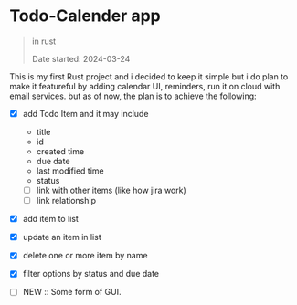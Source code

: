 # Todo-Calender app 
> in rust
> 
> Date started:  2024-03-24

This is my first Rust project and i decided to keep it simple but i do plan to make it featureful by adding calendar UI, reminders, run it on cloud with email services. but as of now, the plan is to achieve the following:
- [x] add Todo Item and it may include
    - title
    - id
    - created time
    - due date
    - last modified time
    - status
    - [ ] link with other items (like how jira work)
    - [ ] link relationship

- [x] add item to list

- [x] update an item in list

- [x] delete one or more item by name

- [x] filter options by status and due date


- [ ] NEW :: Some form of GUI.